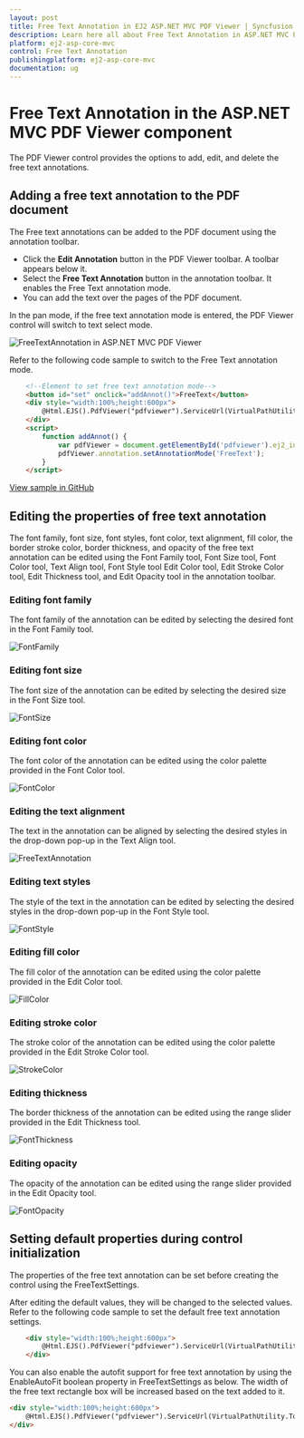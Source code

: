 ```yaml
---
layout: post
title: Free Text Annotation in EJ2 ASP.NET MVC PDF Viewer | Syncfusion
description: Learn here all about Free Text Annotation in ASP.NET MVC PDF Viewer component of Syncfusion Essential JS 2 and more.
platform: ej2-asp-core-mvc
control: Free Text Annotation
publishingplatform: ej2-asp-core-mvc
documentation: ug
---
```


# Free Text Annotation in the ASP.NET MVC PDF Viewer component

The PDF Viewer control provides the options to add, edit, and delete the free text annotations.

## Adding a free text annotation to the PDF document

The Free text annotations can be added to the PDF document using the annotation toolbar.

* Click the **Edit Annotation** button in the PDF Viewer toolbar. A toolbar appears below it.
* Select the **Free Text Annotation** button in the annotation toolbar. It enables the Free Text annotation mode.
* You can add the text over the pages of the PDF document.

In the pan mode, if the free text annotation mode is entered, the PDF Viewer control will switch to text select mode.

![FreeTextAnnotation in ASP.NET MVC PDF Viewer](../images/freetext_tool.png)

Refer to the following code sample to switch to the Free Text annotation mode.

```html
    <!--Element to set free text annotation mode-->
    <button id="set" onclick="addAnnot()">FreeText</button>
    <div style="width:100%;height:600px">
        @Html.EJS().PdfViewer("pdfviewer").ServiceUrl(VirtualPathUtility.ToAbsolute("~/PdfViewer/")).DocumentPath("PDF_Succinctly.pdf").Render()
    </div>
    <script>
        function addAnnot() {
            var pdfViewer = document.getElementById('pdfviewer').ej2_instances[0];
            pdfViewer.annotation.setAnnotationMode('FreeText');
        }
    </script>
```

[View sample in GitHub](https://github.com/SyncfusionExamples/mvc-pdf-viewer-examples/tree/master/How%20to/Update%20navigation%2C%20annotation%20and%20form%20fields)

## Editing the properties of free text annotation

The font family, font size, font styles, font color, text alignment, fill color, the border stroke color, border thickness, and opacity of the free text annotation can be edited using the Font Family tool, Font Size tool, Font Color tool, Text Align tool, Font Style tool  Edit Color tool, Edit Stroke Color tool, Edit Thickness tool, and Edit Opacity tool in the annotation toolbar.

### Editing font family

The font family of the annotation can be edited by selecting the desired font in the Font Family tool.

![FontFamily](../images/fontfamily.png)

### Editing font size

The font size of the annotation can be edited by selecting the desired size in the Font Size tool.

![FontSize](../images/fontsize.png)

### Editing font color

The font color of the annotation can be edited using the color palette provided in the Font Color tool.

![FontColor](../images/fontcolor.png)

### Editing the text alignment

The text in the annotation can be aligned by selecting the desired styles in the drop-down pop-up in the Text Align tool.

![FreeTextAnnotation](../images/textalign.png)

### Editing text styles

The style of the text in the annotation can be edited by selecting the desired styles in the drop-down pop-up in the Font Style tool.

![FontStyle](../images/fontstyle.png)

### Editing fill color

The fill color of the annotation can be edited using the color palette provided in the Edit Color tool.

![FillColor](../images/fillcolor.png)

### Editing stroke color

The stroke color of the annotation can be edited using the color palette provided in the Edit Stroke Color tool.

![StrokeColor](../images/fontstroke.png)

### Editing thickness

The border thickness of the annotation can be edited using the range slider provided in the Edit Thickness tool.

![FontThickness](../images/fontthickness.png)

### Editing opacity

The opacity of the annotation can be edited using the range slider provided in the Edit Opacity tool.

![FontOpacity](../images/fontopacity.png)

## Setting default properties during control initialization

The properties of the free text annotation can be set before creating the control using the FreeTextSettings.

After editing the default values, they will be changed to the selected values.
Refer to the following code sample to set the default free text annotation settings.

```html
    <div style="width:100%;height:600px">
        @Html.EJS().PdfViewer("pdfviewer").ServiceUrl(VirtualPathUtility.ToAbsolute("~/PdfViewer/")).DocumentPath("PDF_Succinctly.pdf").FreeTextSettings(new Syncfusion.EJ2.PdfViewer.PdfViewerFreeTextSettings { FillColor = "green", BorderColor = "blue", FontColor = "yellow" }).Render()
    </div>
```

You can also enable the autofit support for free text annotation by using the EnableAutoFit boolean property in FreeTextSettings as below. The width of the free text rectangle box will be increased based on the text added to it.

```html
<div style="width:100%;height:600px">
    @Html.EJS().PdfViewer("pdfviewer").ServiceUrl(VirtualPathUtility.ToAbsolute("~/PdfViewer/")).DocumentPath("PDF_Succinctly.pdf").FreeTextSettings(new Syncfusion.EJ2.PdfViewer.PdfViewerFreeTextSettings { EnableAutoFit = true }).Render()
</div>
```